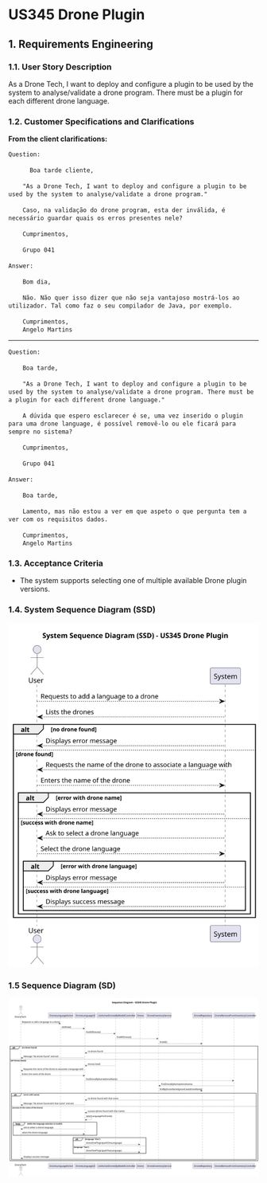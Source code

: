 # US345 Drone Plugin


## 1. Requirements Engineering

### 1.1. User Story Description

As a Drone Tech, I want to deploy and configure a plugin to be used by the system to analyse/validate a drone program. There must be a plugin for each different drone language.

### 1.2. Customer Specifications and Clarifications

**From the client clarifications:**

    Question:
    
          Boa tarde cliente,
    
        "As a Drone Tech, I want to deploy and configure a plugin to be used by the system to analyse/validate a drone program."
        
        Caso, na validação do drone program, esta der inválida, é necessário guardar quais os erros presentes nele?
        
        Cumprimentos,
        
        Grupo 041

    Answer:
    
        Bom dia,
        
        Não. Não quer isso dizer que não seja vantajoso mostrá-los ao utilizador. Tal como faz o seu compilador de Java, por exemplo.
        
        Cumprimentos,
        Angelo Martins

---

    Question:

        Boa tarde,
        
        "As a Drone Tech, I want to deploy and configure a plugin to be used by the system to analyse/validate a drone program. There must be a plugin for each different drone language."
        
        A dúvida que espero esclarecer é se, uma vez inserido o plugin para uma drone language, é possível removê-lo ou ele ficará para sempre no sistema?
        
        Cumprimentos,
        
        Grupo 041

    Answer:

        Boa tarde,
        
        Lamento, mas não estou a ver em que aspeto o que pergunta tem a ver com os requisitos dados.
        
        Cumprimentos,
        Angelo Martins


### 1.3. Acceptance Criteria

- The system supports selecting one of multiple available Drone plugin versions.

### 1.4. System Sequence Diagram (SSD)

![System Sequence Diagram -](system-sequence-diagram.svg)

### 1.5 Sequence Diagram (SD)

![System Sequence Diagram -](sequence-diagram.svg)

